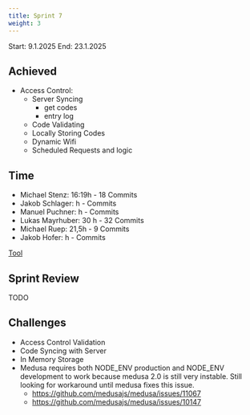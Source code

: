 ```yaml
---
title: Sprint 7
weight: 3
---
```


<title>{{.Title}}</title>

Start: 9.1.2025
End: 23.1.2025

## Achieved
- Access Control:
    - Server Syncing
        - get codes
        - entry log
    - Code Validating
    - Locally Storing Codes
    - Dynamic Wifi
    - Scheduled Requests and logic

## Time
- Michael Stenz: 16:19h - 18 Commits
- Jakob Schlager: h - Commits
- Manuel Puchner: h -  Commits
- Lukas Mayrhuber: 30 h - 32 Commits
- Michael Ruep: 21,5h - 9 Commits
- Jakob Hofer: h - Commits
  
[Tool](https://timetracking.websters.at)

## Sprint Review
TODO


## Challenges
- Access Control Validation
- Code Syncing with Server
- In Memory Storage
- Medusa requires both NODE_ENV production and NODE_ENV development to work because medusa 2.0 is still very instable. Still looking for workaround until medusa fixes this issue.
    - https://github.com/medusajs/medusa/issues/11067
    - https://github.com/medusajs/medusa/issues/10147
